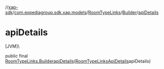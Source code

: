 //[xap-sdk](../../../../index.md)/[com.expediagroup.sdk.xap.models](../../index.md)/[RoomTypeLinks](../index.md)/[Builder](index.md)/[apiDetails](api-details.md)

# apiDetails

[JVM]\

public final [RoomTypeLinks.Builder](index.md)[apiDetails](api-details.md)([RoomTypeLinksApiDetails](../../-room-type-links-api-details/index.md)apiDetails)
